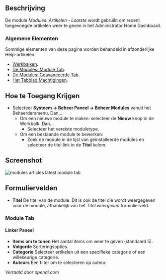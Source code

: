 <!-- Filename: Help4.x:Admin_Modules:_Articles_-_Latest  / Display title: Modules: Artikelen - Laatste -->

## Beschrijving

De module *Modules: Artikelen - Laatste* wordt gebruikt om recent
toegevoegde artikelen weer te geven in het Administrator Home Dashboard.

### Algemene Elementen

Sommige elementen van deze pagina worden behandeld in afzonderlijke Help-artikelen:

* [Werkbalken](jdocmanual?article=help/common-elements/toolbars).
* [De Modules: Module Tab](jdocmanual?article=help/modules/modules-module-tab).
* [De Modules: Geavanceerde Tab](jdocmanual?article=help/modules/modules-advanced-tab).
* [Het Tabblad Machtigingen](jdocmanual?article=help/common-elements/edit-permissions).

## Hoe te Toegang Krijgen

- Selecteer **Systeem → Beheer Paneel → Beheer Modules** vanuit
  het Beheerdersmenu. Dan...
  - Om een nieuwe module te maken: selecteer de **Nieuw** knop in de Werkbalk. Dan...
    - Selecteer het vereiste moduletype.
  - Om een bestaande module te bewerken:
    - Zoek de module in de lijst van geïnstalleerde modules en selecteer de
      titel link in de **Titel** kolom.

## Screenshot

![modules articles latest module tab](../../../nl/images/modules-admin/modules-articles-latest-module-tab.png)

## Formuliervelden

- **Titel** De titel van de module. Dit is ook de titel die wordt weergegeven
  voor de module, afhankelijk van het *Titel weergeven* formulierveld.

### Module Tab

#### Linker Paneel

- **Items om te tonen** Het aantal items om weer te geven (standaard 5).
- **Volgorde** Sorteringsopties.
- **Categorie** Selecteer artikelen uit een specifieke categorie of een willekeurige categorie.
- **Auteurs** Een filter om te selecteren op auteur.

*Vertaald door openai.com*

